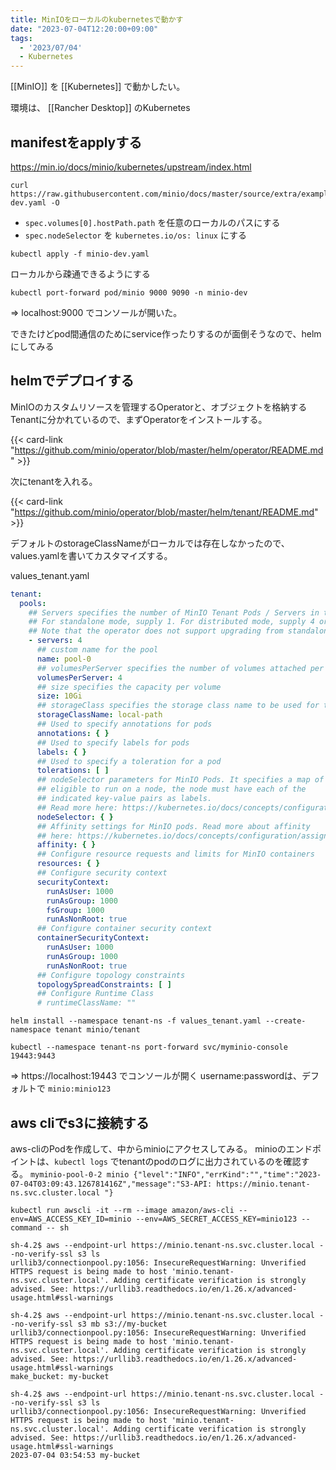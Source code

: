 ```yaml
---
title: MinIOをローカルのkubernetesで動かす
date: "2023-07-04T12:20:00+09:00"
tags:
  - '2023/07/04'
  - Kubernetes
---
```


[[MinIO]] を [[Kubernetes]] で動かしたい。

環境は、 [[Rancher Desktop]] のKubernetes

## manifestをapplyする

https://min.io/docs/minio/kubernetes/upstream/index.html

```shell
curl https://raw.githubusercontent.com/minio/docs/master/source/extra/examples/minio-dev.yaml -O
```

- `spec.volumes[0].hostPath.path` を任意のローカルのパスにする
- `spec.nodeSelector` を `kubernetes.io/os: linux` にする

```shell
kubectl apply -f minio-dev.yaml
```

ローカルから疎通できるようにする

```shell
kubectl port-forward pod/minio 9000 9090 -n minio-dev
```

=> localhost:9000 でコンソールが開いた。

できたけどpod間通信のためにservice作ったりするのが面倒そうなので、helmにしてみる

## helmでデプロイする

MinIOのカスタムリソースを管理するOperatorと、オブジェクトを格納するTenantに分かれているので、まずOperatorをインストールする。

{{< card-link "https://github.com/minio/operator/blob/master/helm/operator/README.md" >}}

次にtenantを入れる。

{{< card-link "https://github.com/minio/operator/blob/master/helm/tenant/README.md" >}}

デフォルトのstorageClassNameがローカルでは存在しなかったので、values.yamlを書いてカスタマイズする。

values_tenant.yaml

```yaml
tenant:
  pools:
    ## Servers specifies the number of MinIO Tenant Pods / Servers in this pool.
    ## For standalone mode, supply 1. For distributed mode, supply 4 or more.
    ## Note that the operator does not support upgrading from standalone to distributed mode.
    - servers: 4
      ## custom name for the pool
      name: pool-0
      ## volumesPerServer specifies the number of volumes attached per MinIO Tenant Pod / Server.
      volumesPerServer: 4
      ## size specifies the capacity per volume
      size: 10Gi
      ## storageClass specifies the storage class name to be used for this pool
      storageClassName: local-path
      ## Used to specify annotations for pods
      annotations: { }
      ## Used to specify labels for pods
      labels: { }
      ## Used to specify a toleration for a pod
      tolerations: [ ]
      ## nodeSelector parameters for MinIO Pods. It specifies a map of key-value pairs. For the pod to be
      ## eligible to run on a node, the node must have each of the
      ## indicated key-value pairs as labels.
      ## Read more here: https://kubernetes.io/docs/concepts/configuration/assign-pod-node/
      nodeSelector: { }
      ## Affinity settings for MinIO pods. Read more about affinity
      ## here: https://kubernetes.io/docs/concepts/configuration/assign-pod-node/#affinity-and-anti-affinity.
      affinity: { }
      ## Configure resource requests and limits for MinIO containers
      resources: { }
      ## Configure security context
      securityContext:
        runAsUser: 1000
        runAsGroup: 1000
        fsGroup: 1000
        runAsNonRoot: true
      ## Configure container security context
      containerSecurityContext:
        runAsUser: 1000
        runAsGroup: 1000
        runAsNonRoot: true
      ## Configure topology constraints
      topologySpreadConstraints: [ ]
      ## Configure Runtime Class
      # runtimeClassName: ""
```

```shell
helm install --namespace tenant-ns -f values_tenant.yaml --create-namespace tenant minio/tenant

kubectl --namespace tenant-ns port-forward svc/myminio-console 19443:9443
```

=> https://localhost:19443 でコンソールが開く
username:passwordは、デフォルトで `minio:minio123`

## aws cliでs3に接続する

aws-cliのPodを作成して、中からminioにアクセスしてみる。
minioのエンドポイントは、`kubectl logs` でtenantのpodのログに出力されているのを確認する。
`myminio-pool-0-2 minio {"level":"INFO","errKind":"","time":"2023-07-04T03:09:43.126781416Z","message":"S3-API: https://minio.tenant-ns.svc.cluster.local "}`

```shell
kubectl run awscli -it --rm --image amazon/aws-cli --env=AWS_ACCESS_KEY_ID=minio --env=AWS_SECRET_ACCESS_KEY=minio123 --command -- sh

sh-4.2$ aws --endpoint-url https://minio.tenant-ns.svc.cluster.local --no-verify-ssl s3 ls
urllib3/connectionpool.py:1056: InsecureRequestWarning: Unverified HTTPS request is being made to host 'minio.tenant-ns.svc.cluster.local'. Adding certificate verification is strongly advised. See: https://urllib3.readthedocs.io/en/1.26.x/advanced-usage.html#ssl-warnings

sh-4.2$ aws --endpoint-url https://minio.tenant-ns.svc.cluster.local --no-verify-ssl s3 mb s3://my-bucket
urllib3/connectionpool.py:1056: InsecureRequestWarning: Unverified HTTPS request is being made to host 'minio.tenant-ns.svc.cluster.local'. Adding certificate verification is strongly advised. See: https://urllib3.readthedocs.io/en/1.26.x/advanced-usage.html#ssl-warnings
make_bucket: my-bucket

sh-4.2$ aws --endpoint-url https://minio.tenant-ns.svc.cluster.local --no-verify-ssl s3 ls
urllib3/connectionpool.py:1056: InsecureRequestWarning: Unverified HTTPS request is being made to host 'minio.tenant-ns.svc.cluster.local'. Adding certificate verification is strongly advised. See: https://urllib3.readthedocs.io/en/1.26.x/advanced-usage.html#ssl-warnings
2023-07-04 03:54:53 my-bucket
```
